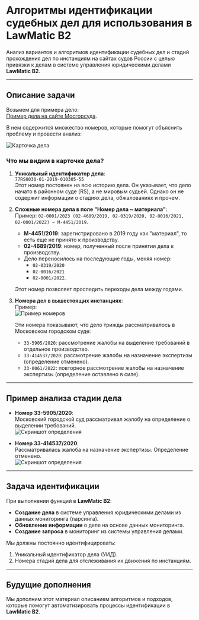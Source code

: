 # Алгоритмы идентификации судебных дел для использования в LawMatic B2

Анализ вариантов и алгоритмов идентификации судебных дел и стадий прохождения дел по инстанциям на сайтах судов России с целью привязки к делам в системе управления юридическими делами **LawMatic B2**.

---

## Описание задачи

Возьмем для примера дело:  
[Пример дела на сайте Мосгорсуда](https://mos-gorsud.ru/rs/hamovnicheskij/services/cases/civil/details/a78b7e5d-2314-4b9c-9b20-b1a838f51143?caseNumber=2020).  

В нем содержится множество номеров, которые помогут объяснить проблему и провести анализ:

![Карточка дела](https://github.com/user-attachments/assets/b78e1831-2dff-49a6-aaf5-71fc8b841963)

### Что мы видим в карточке дела?

1. **Уникальный идентификатор дела**:  
   `77RS0030-01-2019-010305-55`  
   Этот номер постоянен на всю историю дела. Он указывает, что дело начато в районном суде (RS), а не мировым судьей. Однако он не содержит информации о стадиях дела, обжалованиях и прочем.

2. **Сложные номера дела в поле "Номер дела ~ материала"**:  
   Пример: `02-0001/2023 (02-4689/2019, 02-0319/2020, 02-0016/2021, 02-0001/2022) ~ М-4451/2019`.  

   - **М-4451/2019**: зарегистрировано в 2019 году как "материал", то есть еще не принято к производству.  
   - **02-4689/2019**: номер, полученный после принятия дела к производству.  
   - Дело переносилось на последующие годы, меняя номер:  
     - `02-0319/2020`  
     - `02-0016/2021`  
     - `02-0001/2022`.

   Этот номер позволяет проследить переходы дела между годами.

3. **Номера дел в вышестоящих инстанциях**:  
   Пример:  
   ![Пример номеров](https://github.com/user-attachments/assets/41363503-717b-4d70-9538-a1b37a5c1d14)

   Эти номера показывают, что дело трижды рассматривалось в Московском городском суде:  
   - `33-5905/2020`: рассмотрение жалобы на выделение требований в отдельное производство.  
   - `33-414537/2020`: рассмотрение жалобы на назначение экспертизы (определение отменено).  
   - `33-0061/2022`: повторное рассмотрение жалобы на назначение экспертизы (определение оставлено в силе).

---

## Пример анализа стадии дела

- **Номер 33-5905/2020**:  
  Московский городской суд рассматривал жалобу на определение о выделении требований.  
  ![Скриншот определения](https://github.com/user-attachments/assets/55e319a5-de42-4465-a0bf-6189de3c3b04)  

- **Номер 33-414537/2020**:  
  Рассматривалась жалоба на назначение экспертизы. Определение отменено.  
  ![Скриншот определения](https://github.com/user-attachments/assets/5dc8988e-54b5-428a-bd71-c3975e7f0fc4)  

---

## Задача идентификации

При выполнении функций в **LawMatic B2**:
- **Создание дела** в системе управления юридическими делами из данных мониторинга (парсинга).  
- **Обновление информации** о деле на основе данных мониторинга.  
- **Создание запроса** в мониторинг из системы управления делами.  

Мы должны постоянно идентифицировать:
1. Уникальный идентификатор дела (УИД).  
2. Номера стадий дела для отслеживания их движения по инстанциям.

---

## Будущие дополнения

Мы дополним этот материал описанием алгоритмов и подходов, которые помогут автоматизировать процессы идентификации в **LawMatic B2**.
